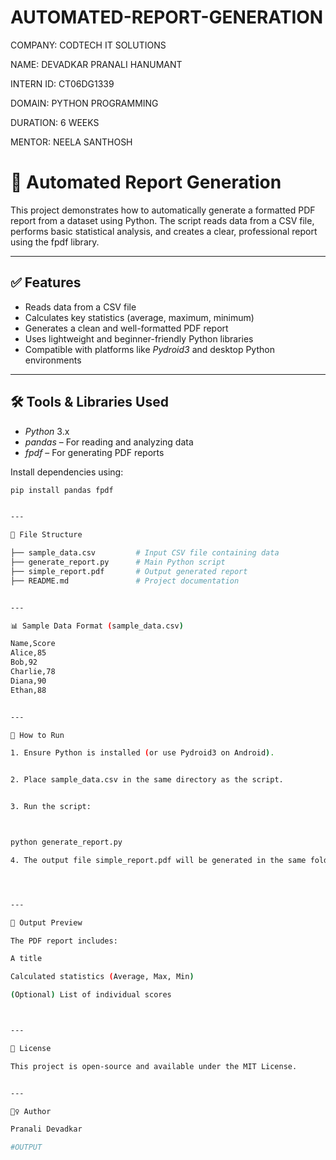 # AUTOMATED-REPORT-GENERATION

COMPANY: CODTECH IT SOLUTIONS

NAME: DEVADKAR PRANALI HANUMANT

INTERN ID: CT06DG1339

DOMAIN: PYTHON PROGRAMMING

DURATION: 6 WEEKS

MENTOR: NEELA SANTHOSH

# 📄 Automated Report Generation

This project demonstrates how to automatically generate a formatted PDF report from a dataset using Python. The script reads data from a CSV file, performs basic statistical analysis, and creates a clear, professional report using the fpdf library.

---

## ✅ Features

- Reads data from a CSV file
- Calculates key statistics (average, maximum, minimum)
- Generates a clean and well-formatted PDF report
- Uses lightweight and beginner-friendly Python libraries
- Compatible with platforms like *Pydroid3* and desktop Python environments

---

## 🛠️ Tools & Libraries Used

- *Python* 3.x
- *pandas* – For reading and analyzing data
- *fpdf* – For generating PDF reports

Install dependencies using:

```bash
pip install pandas fpdf


---

📂 File Structure

├── sample_data.csv         # Input CSV file containing data
├── generate_report.py      # Main Python script
├── simple_report.pdf       # Output generated report
├── README.md               # Project documentation


---

📊 Sample Data Format (sample_data.csv)

Name,Score
Alice,85
Bob,92
Charlie,78
Diana,90
Ethan,88


---

🚀 How to Run

1. Ensure Python is installed (or use Pydroid3 on Android).


2. Place sample_data.csv in the same directory as the script.


3. Run the script:



python generate_report.py

4. The output file simple_report.pdf will be generated in the same folder.




---

📌 Output Preview

The PDF report includes:

A title

Calculated statistics (Average, Max, Min)

(Optional) List of individual scores



---

📃 License

This project is open-source and available under the MIT License.


---

🙋‍♀️ Author

Pranali Devadkar

#OUTPUT
